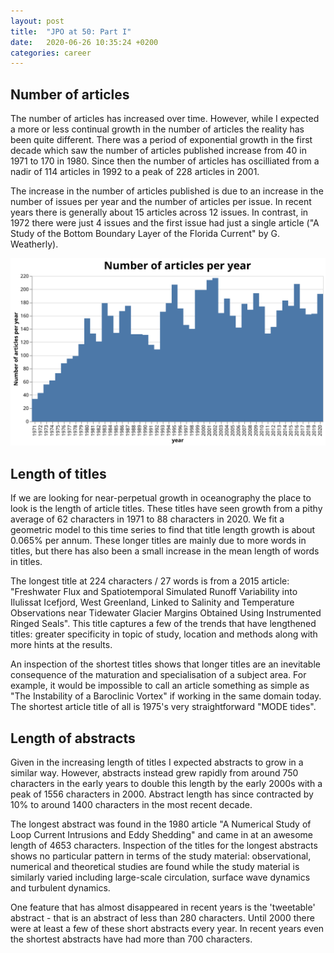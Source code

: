 ```yaml
---
layout: post
title:  "JPO at 50: Part I"
date:   2020-06-26 10:35:24 +0200
categories: career
---
```


## Number of articles
The number of articles has increased over time. However, while I expected a more or less continual growth in the number of articles the reality has been quite different. There was a period of exponential growth in the first decade which saw the number of articles published increase from 40 in 1971 to 170 in 1980. Since then the number of articles has oscilliated from a nadir of 114 articles in 1992 to a peak of 228 articles in 2001.

The increase in the number of articles published is due to an increase in the number of issues per year and the number of
articles per issue. In recent years there is generally about 15 articles across 12 issues. In contrast, in 1972 there were just 4 issues and the first issue had just a single article ("A Study of the Bottom Boundary Layer of the Florida Current" by G. Weatherly).

![Example](./img/totalArticles.svg)

## Length of titles
If we are looking for near-perpetual growth in oceanography the place to look is the length of article titles. These titles have seen growth from a pithy average of 62 characters in 1971 to 88 characters in 2020.  We fit a geometric model to this time series to find that title length growth is about 0.065% per annum. These longer titles are mainly due to more words in titles, but there has also been a small increase in the mean length of words in titles.

The longest title at 224 characters / 27 words is from a 2015 article: "Freshwater Flux and Spatiotemporal Simulated Runoff Variability into Ilulissat Icefjord, West Greenland, Linked to Salinity and Temperature Observations near Tidewater Glacier Margins Obtained Using Instrumented Ringed Seals". This title captures a few of the trends that have lengthened titles: greater
specificity in topic of study, location and methods along with more hints at the results.

An inspection of the shortest titles shows that longer titles are an inevitable consequence of the maturation and specialisation of a subject area. For example, it would be impossible to call an article something as simple as "The Instability of a Baroclinic Vortex" if working in the same domain today. The shortest article title of all is 1975's very straightforward "MODE tides".

## Length of abstracts
Given in the increasing length of titles I expected abstracts to grow in a similar way. However, abstracts instead grew rapidly from around 750 characters in the early years to double this length by the early 2000s with a peak of 1556 characters in 2000. Abstract length has since contracted by 10% to around 1400 characters in the most recent decade.

The longest abstract was found in the 1980 article "A Numerical Study of Loop Current Intrusions and Eddy Shedding" and came in at an awesome length of 4653 characters. Inspection of the titles for the longest abstracts shows no particular pattern in terms of the study material: observational, numerical and theoretical studies are found while the study material is similarly varied including large-scale circulation, surface wave dynamics and turbulent dynamics.

One feature that has almost disappeared in recent years is the 'tweetable' abstract - that is an abstract of less than 280 characters.  Until 2000 there were at least a few of these short abstracts every year. In recent years even the shortest
abstracts have had more than 700 characters.